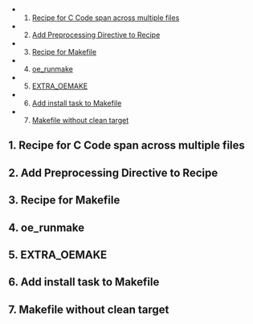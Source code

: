 <!-- vscode-markdown-toc -->
* 1. [Recipe for C Code span across multiple files](#RecipeforCCodespanacrossmultiplefiles)
* 2. [Add Preprocessing Directive to Recipe](#AddPreprocessingDirectivetoRecipe)
* 3. [Recipe for Makefile](#RecipeforMakefile)
* 4. [oe_runmake](#oe_runmake)
* 5. [EXTRA_OEMAKE](#EXTRA_OEMAKE)
* 6. [Add install task to Makefile](#AddinstalltasktoMakefile)
* 7. [Makefile without clean target](#Makefilewithoutcleantarget)

<!-- vscode-markdown-toc-config
	numbering=true
	autoSave=true
	/vscode-markdown-toc-config -->
<!-- /vscode-markdown-toc -->

##  1. <a name='RecipeforCCodespanacrossmultiplefiles'></a>Recipe for C Code span across multiple files

##  2. <a name='AddPreprocessingDirectivetoRecipe'></a>Add Preprocessing Directive to Recipe

##  3. <a name='RecipeforMakefile'></a>Recipe for Makefile

##  4. <a name='oe_runmake'></a>oe_runmake

##  5. <a name='EXTRA_OEMAKE'></a>EXTRA_OEMAKE

##  6. <a name='AddinstalltasktoMakefile'></a>Add install task to Makefile

##  7. <a name='Makefilewithoutcleantarget'></a>Makefile without clean target